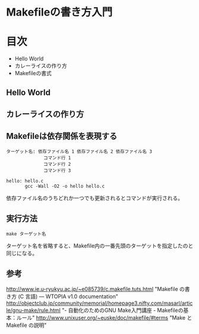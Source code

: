 # Makefileの書き方入門

# 目次
* Hello World
* カレーライスの作り方
* Makefileの書式

## Hello World


## カレーライスの作り方


## Makefileは依存関係を表現する

```
ターゲット名: 依存ファイル名 1 依存ファイル名 2 依存ファイル名 3
              コマンド行 1
              コマンド行 2
              コマンド行 3
```

```
hello: hello.c
       gcc -Wall -O2 -o hello hello.c
```
依存ファイル名のうちどれか一つでも更新されるとコマンドが実行される。

## 実行方法

`make ターゲット名`

ターゲット名を省略すると、Makefile内の一番先頭のターゲットを指定したのと同じになる。




## 参考

http://www.ie.u-ryukyu.ac.jp/~e085739/c.makefile.tuts.html "Makefile の書き方 (C 言語) — WTOPIA v1.0 documentation"
http://objectclub.jp/community/memorial/homepage3.nifty.com/masarl/article/gnu-make/rule.html "- 自動化のためのGNU Make入門講座 - Makefileの基本：ルール"
http://www.unixuser.org/~euske/doc/makefile/#terms "Make と Makefile の説明"
